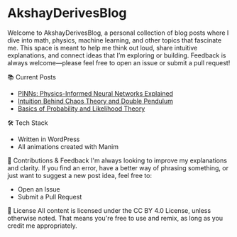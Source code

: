 # AkshayDerivesBlog
Welcome to AkshayDerivesBlog, a personal collection of blog posts where I dive into math, physics, machine learning, and other topics that fascinate me. This space is meant to help me think out loud, share intuitive explanations, and connect ideas that I’m exploring or building. Feedback is always welcome—please feel free to open an issue or submit a pull request!

📚 Current Posts
* [PINNs: Physics-Informed Neural Networks Explained](https://akshayderives.wordpress.com/2025/06/26/physics-informed-neural-networks-theory/)
* [Intuition Behind Chaos Theory and Double Pendulum](https://akshayderives.wordpress.com/2025/07/17/the-double-pendulum/)
* [Basics of Probability and Likelihood Theory](https://akshayderives.wordpress.com/2025/07/24/probability-and-likelihood-light-math/)


🛠 Tech Stack
* Written in WordPress
* All animations created with Manim

🤝 Contributions & Feedback
I'm always looking to improve my explanations and clarity.
If you find an error, have a better way of phrasing something, or just want to suggest a new post idea, feel free to:
* Open an Issue
* Submit a Pull Request

📜 License
All content is licensed under the CC BY 4.0 License, unless otherwise noted. That means you're free to use and remix, as long as you credit me appropriately.
